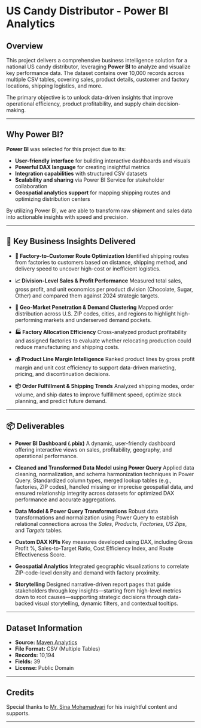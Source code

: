 # US Candy Distributor - Power BI Analytics

## Overview

This project delivers a comprehensive business intelligence solution for a national US candy distributor, leveraging **Power BI** to analyze and visualize key performance data. The dataset contains over 10,000 records across multiple CSV tables, covering sales, product details, customer and factory locations, shipping logistics, and more.

The primary objective is to unlock data-driven insights that improve operational efficiency, product profitability, and supply chain decision-making.

---

## Why Power BI?

**Power BI** was selected for this project due to its:

- **User-friendly interface** for building interactive dashboards and visuals
- **Powerful DAX language** for creating insightful metrics
- **Integration capabilities** with structured CSV datasets
- **Scalability and sharing** via Power BI Service for stakeholder collaboration
- **Geospatial analytics support** for mapping shipping routes and optimizing distribution centers

By utilizing Power BI, we are able to transform raw shipment and sales data into actionable insights with speed and precision.

---

## 🔎 Key Business Insights Delivered

* **🚛 Factory-to-Customer Route Optimization**
  Identified shipping routes from factories to customers based on distance, shipping method, and delivery speed to uncover high-cost or inefficient logistics.

* **📈 Division-Level Sales & Profit Performance**
  Measured total sales, gross profit, and unit economics per product division (Chocolate, Sugar, Other) and compared them against 2024 strategic targets.

* **📍 Geo-Market Penetration & Demand Clustering**
  Mapped order distribution across U.S. ZIP codes, cities, and regions to highlight high-performing markets and underserved demand pockets.

* **🏭 Factory Allocation Efficiency**
  Cross-analyzed product profitability and assigned factories to evaluate whether relocating production could reduce manufacturing and shipping costs.

* **💰 Product Line Margin Intelligence**
  Ranked product lines by gross profit margin and unit cost efficiency to support data-driven marketing, pricing, and discontinuation decisions.

* **📦 Order Fulfillment & Shipping Trends**
  Analyzed shipping modes, order volume, and ship dates to improve fulfillment speed, optimize stock planning, and predict future demand.

---

## 📦 Deliverables

* **Power BI Dashboard (.pbix)**
  A dynamic, user-friendly dashboard offering interactive views on sales, profitability, geography, and operational performance.

* **Cleaned and Transformed Data Model using Power Query**
  Applied data cleaning, normalization, and schema harmonization techniques in Power Query. Standardized column types, merged lookup tables (e.g., factories, ZIP codes), handled missing or imprecise geospatial data, and ensured relationship integrity across datasets for optimized DAX performance and accurate aggregations.

* **Data Model & Power Query Transformations**
  Robust data transformations and normalization using Power Query to establish relational connections across the *Sales*, *Products*, *Factories*, *US Zips*, and *Targets* tables.

* **Custom DAX KPIs**
  Key measures developed using DAX, including Gross Profit %, Sales-to-Target Ratio, Cost Efficiency Index, and Route Effectiveness Score.

* **Geospatial Analytics**
  Integrated geographic visualizations to correlate ZIP-code-level density and demand with factory proximity.

* **Storytelling**
  Designed narrative-driven report pages that guide stakeholders through key insights—starting from high-level metrics down to root causes—supporting strategic decisions through data-backed visual storytelling, dynamic filters, and contextual tooltips.

---

## Dataset Information

- **Source:** [Maven Analytics](https://mavenanalytics.io)
- **File Format:** CSV (Multiple Tables)
- **Records:** 10,194
- **Fields:** 39
- **License:** Public Domain

---

## Credits

Special thanks to [Mr. Sina Mohamadyari](https://www.sinamohamadyari.com/) for his insightful content and supports.

---
